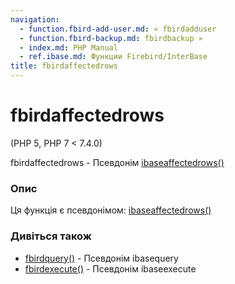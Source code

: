```yaml
---
navigation:
  - function.fbird-add-user.md: « fbirdadduser
  - function.fbird-backup.md: fbirdbackup »
  - index.md: PHP Manual
  - ref.ibase.md: Функции Firebird/InterBase
title: fbirdaffectedrows
---
```

# fbirdaffectedrows

(PHP 5, PHP 7 < 7.4.0)

fbirdaffectedrows - Псевдонім [ibaseaffectedrows()](function.ibase-affected-rows.md)

### Опис

Ця функція є псевдонімом: [ibaseaffectedrows()](function.ibase-affected-rows.md)

### Дивіться також

-   [fbirdquery()](function.fbird-query.md) - Псевдонім ibasequery
-   [fbirdexecute()](function.fbird-execute.md) - Псевдонім ibaseexecute
